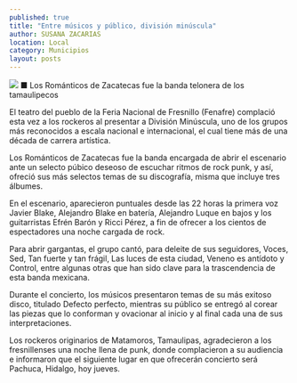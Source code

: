 ```yaml
---
published: true
title: "Entre músicos y público, división minúscula"
author: SUSANA ZACARIAS
location: Local
category: Municipios
layout: posts
---
```


![](http://i.imgur.com/qyTeMJXm.jpg)
■ Los Románticos de Zacatecas fue la banda telonera de los tamaulipecos

El teatro del pueblo de la Feria Nacional de Fresnillo (Fenafre) complació esta vez a los rockeros al presentar a División Minúscula, uno de los grupos más reconocidos a escala nacional e internacional, el cual tiene más de una década de carrera artística.

Los Románticos de Zacatecas fue la banda encargada de abrir el escenario ante un selecto púbico deseoso de escuchar ritmos de rock punk, y así, ofreció sus más
selectos temas de su discografía, misma que incluye tres álbumes.   

En el escenario, aparecieron puntuales desde las 22 horas la primera voz Javier Blake, Alejandro Blake en batería, Alejandro Luque en bajos y los guitarristas Efrén Barón y Ricci Pérez, a fin de ofrecer a los cientos de espectadores una noche cargada de rock.  

Para abrir gargantas, el grupo cantó, para deleite de sus seguidores, Voces, Sed, Tan fuerte y tan frágil, Las luces de esta ciudad, Veneno es antídoto y Control, entre algunas otras que han sido clave para la trascendencia de esta banda mexicana.

Durante el concierto, los músicos presentaron temas de su más exitoso disco, titulado Defecto perfecto, mientras su público se entregó al corear las piezas que lo conforman y ovacionar al inicio y al final cada una de sus interpretaciones. 

 Los rockeros originarios de Matamoros, Tamaulipas, agradecieron a los fresnillenses una noche llena de punk, donde complacieron a su audiencia e informaron que el siguiente lugar en que ofrecerán concierto será Pachuca, Hidalgo, hoy jueves.
